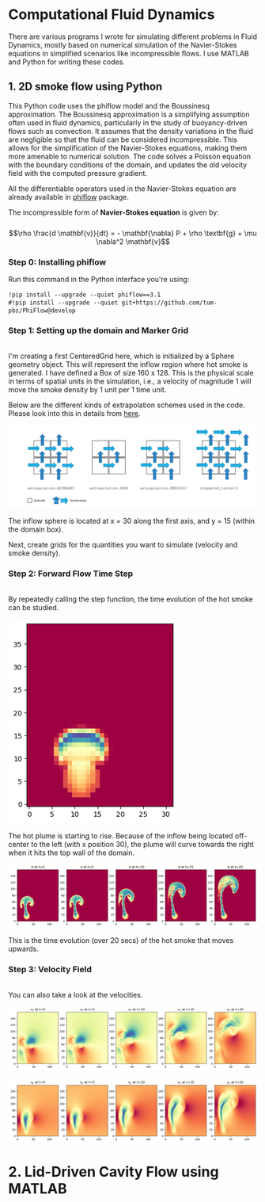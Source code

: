 # Computational Fluid Dynamics

There are various programs I wrote for simulating different problems in Fluid Dynamics, mostly based on numerical simulation of the Navier-Stokes equations in simplified scenarios like incompressible flows. I use MATLAB and Python for writing these codes. 

## 1. 2D smoke flow using Python

This Python code uses the phiflow model and the Boussinesq approximation. The Boussinesq approximation is a simplifying assumption often used in fluid dynamics, particularly in the study of buoyancy-driven flows such as convection. It assumes that the density variations in the fluid are negligible so that the fluid can be considered incompressible. This allows for the simplification of the Navier-Stokes equations, making them more amenable to numerical solution. The code solves a Poisson equation with the boundary conditions of the domain, and updates the old velocity field with the computed pressure gradient.

All the differentiable operators used in the Navier-Stokes equation are already available in [phiflow](https://tum-pbs.github.io/PhiFlow/) package.

The incompressible form of **Navier-Stokes equation** is given by:\
\
$$\rho \frac{d \mathbf{v}}{dt} = - \mathbf{\nabla} P + \rho \textbf{g} + \mu \nabla^2 \mathbf{v}$$

### Step 0: Installing phiflow

Run this command in the Python interface you're using:
```
!pip install --upgrade --quiet phiflow==3.1
#!pip install --upgrade --quiet git+https://github.com/tum-pbs/PhiFlow@develop
```

### Step 1: Setting up the domain and Marker Grid
\
I'm creating a first CenteredGrid here, which is initialized by a Sphere geometry object. This will represent the inflow region where hot smoke is generated. I have defined a Box of size 160 x 128. This is the physical scale in terms of spatial units in the simulation, i.e., a velocity of magnitude 1 will move the smoke density by 1 unit per 1 time unit.

Below are the different kinds of extrapolation schemes used in the code. Please look into this in details from [here](https://tum-pbs.github.io/PhiFlow/Staggered_Grids.html).

![Extrapolation](extrapolation.png)

The inflow sphere is located at x = 30 along the first axis, and y = 15 (within the domain box).

Next, create grids for the quantities you want to simulate (velocity and smoke density).

### Step 2: Forward Flow Time Step
\
By repeatedly calling the step function, the time evolution of the hot smoke can be studied.

![Smokerise](markergrid.png)


The hot plume is starting to rise. Because of the inflow being located off-center to the left (with x position 30), the plume will curve towards the right when it hits the top wall of the domain.


![Forward Flow Time evolution of the Smoke](forward_flow_time_step.png)


This is the time evolution (over 20 secs) of the hot smoke that moves upwards.

### Step 3: Velocity Field
\
You can also take a look at the velocities.

![x-component of velocity field](v_x_profile.png)


![y-component of velocity field](v_y_profile.png)


# 2. Lid-Driven Cavity Flow using MATLAB



